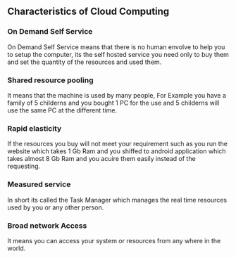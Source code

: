 ## Characteristics of Cloud Computing
### On Demand Self Service
On Demand Self Service means that there is no human envolve to help you to setup the computer, its the self hosted service you need only to buy them and set the quantity of the resources and used them.

### Shared resource pooling
It means that the machine is used by many people, For Example you have a family of 5 childerns and you bought 1 PC for the use and 5 childerns will use the same PC at the different time.

### Rapid elasticity 
If the resources you buy will not meet your requirement such as you run the website which takes 1 Gb Ram and you shiffed to android application which takes almost 8 Gb Ram and you acuire them easily instead of the requesting.

### Measured service 
In short its called the Task Manager which manages the real time resources used by you or any other person.

### Broad network Access 
It means you can access your system or resources from any where in the world.

